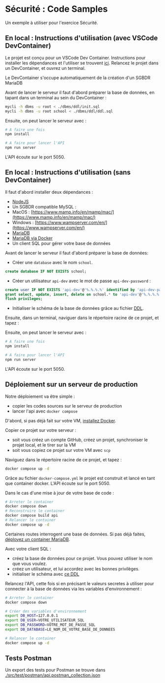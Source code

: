 # Sécurité : Code Samples

Un exemple à utiliser pour l'exercice Sécurité.

## En local : Instructions d'utilisation (avec VSCode DevContainer)

Le projet est conçu pour un VSCode Dev Container. Instructions pour installer les dépendances et l'utiliser se trouvent [ici](https://docs.glassworks.tech/unix-shell/introduction/010-introduction/installation-party). Relancez le projet dans un DevContainer, et ouvrez un terminal.

Le DevContainer s'occupe automatiquement de la création d'un SGBDR MariaDB  

Avant de lancer le serveur il faut d'abord préparer la base de données, en tapant dans un terminal au sein du DevContainer :

```bash
mycli -h dbms -u root < ./dbms/ddl/init.sql
mycli -h dbms -u root school < ./dbms/ddl/ddl.sql
```

Ensuite, on peut lancer le serveur avec :

```bash
# A faire une fois
npm install

# A faire pour lancer l'API
npm run server
```
L'API écoute sur le port 5050.

## En local : Instructions d'utilisation (sans DevContainer)

Il faut d'abord installer deux dépendances :
-  [NodeJS](https://nodejs.org/en/download/package-manager)
-  Un SGBDR compatible  MySQL :
  - MacOS : [https://www.mamp.info/en/mamp/mac/](https://www.mamp.info/en/mamp/mac/)
  - Windows : [https://www.wampserver.com/en/](https://www.wampserver.com/en/)
  - [MariaDB](https://mariadb.com/downloads/)
  - [MariaDB via Docker](https://docs.glassworks.tech/securite/securisation-des-services/010-sgbdr-docker#docker-compose.yml)
- Un client SQL pour gérer votre base de données 
  

Avant de lancer le serveur il faut d'abord préparer la base de données:

- Créer une `database` avec le nom `school`.

```sql
create database IF NOT EXISTS school;
```

- Créer un utilisateur `api-dev` avec le mot de passe `api-dev-password` :

```sql
create user IF NOT EXISTS 'api-dev'@'%.%.%.%' identified by 'api-dev-password';
grant select, update, insert, delete on school.* to 'api-dev'@'%.%.%.%';
flush privileges;
```

- Initialiser le schéma de la base de données grâce au fichier [DDL](./dbms/ddl/ddl.sql).

Ensuite, dans un terminal, naviguer dans le répertoire racine de ce projet, et tapez :

Ensuite, on peut lancer le serveur avec :

```bash
# A faire une fois
npm install

# A faire pour lancer l'API
npm run server
```

L'API écoute sur le port 5050.

## Déploiement sur un serveur de production

Notre déploiement va être simple :

- copier les codes sources sur le serveur de production
- lancer l'api avec `docker compose`

D'abord, si pas déjà fait sur votre VM, [installez Docker](https://docs.glassworks.tech/securite/securisation-des-services/010-sgbdr-docker).

Copier ce projet sur votre serveur :

- soit vous créez un compte GitHub, créez un projet, synchroniser le projet local, et le tirer sur la VM
- soit vous copiez ce projet sur votre VM avec `scp`

Naviguez dans le répertoire racine de ce projet, et tapez :

```bash
docker compose up -d
```

Grâce au fichier `docker-compose.yml` le projet est construit et lancé en tant que container docker. L'API écoute sur le port 5050.

Dans le cas d'une mise à jour de votre base de code :

```bash
# Arreter le container
docker compose down
# Reconstruire le container
docker compose build api
# Relancer le container
docker compose up -d
```

Certaines routes interrogent une base de données. Si pas déjà faites, [déployez un container MariaDB](https://docs.glassworks.tech/securite/securisation-des-services/010-sgbdr-docker#docker-compose.yml).

Avec votre client SQL :

- créez la base de données pour ce projet. Vous pouvez utiliser le nom que vous voulez.
- créez un utilisateur, et lui accordez avec les bonnes privilèges.
- initialiser le schéma avec [ce DDL](./dbms/ddl/ddl.sql)

Relancez l'API, cette fois si en précisant le valeurs secretes à utiliser pour connecter à la base de données via les variables d'environnement :

```bash
# Arreter le container
docker compose down

# Créer des variables d'environnement
export DB_HOST=127.0.0.1
export DB_USER=VOTRE_UTILISATEUR_SQL
export DB_PASSWORD=VOTRE_MOT_DE_PASSE_SQL
export DB_DATABASE=LE_NOM_DE_VOTRE_BASE_DE_DONNEES

# Relancer le container
docker compose up -d
```


## Tests Postman

Un export des tests pour Postman se trouve dans [./src/test/postman/api.postman_collection.json](./src/test/postman/api.postman_collection.json)


